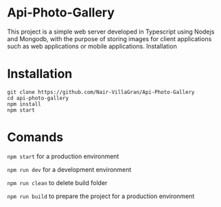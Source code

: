 # Api-Photo-Gallery

This project is a simple web server developed in Typescript using Nodejs and Mongodb, with the purpose of storing images for client applications such as web applications or mobile applications.
Installation

# Installation

```
git clone https://github.com/Nair-VillaGran/Api-Photo-Gallery
cd api-photo-gallery
npm install
npm start
```

# Comands

`npm start` for a production environment

`npm run dev` for a development environment

`npm run clean` to delete build folder

`npm run build` to prepare the project for a production environment

